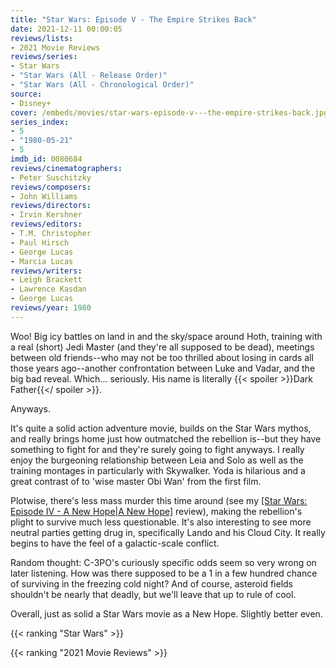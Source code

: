 ```yaml
---
title: "Star Wars: Episode V - The Empire Strikes Back"
date: 2021-12-11 00:00:05
reviews/lists:
- 2021 Movie Reviews
reviews/series:
- Star Wars
- "Star Wars (All - Release Order)"
- "Star Wars (All - Chronological Order)"
source:
- Disney+
cover: /embeds/movies/star-wars-episode-v---the-empire-strikes-back.jpg
series_index: 
- 5
- "1980-05-21"
- 5
imdb_id: 0080684
reviews/cinematographers:
- Peter Suschitzky
reviews/composers:
- John Williams
reviews/directors:
- Irvin Kershner
reviews/editors:
- T.M. Christopher
- Paul Hirsch
- George Lucas
- Marcia Lucas
reviews/writers:
- Leigh Brackett
- Lawrence Kasdan
- George Lucas
reviews/year: 1980
---
```

Woo! Big icy battles on land in and the sky/space around Hoth, training with a real (short) Jedi Master (and they're all supposed to be dead), meetings between old friends--who may not be too thrilled about losing in cards all those years ago--another confrontation between Luke and Vadar, and the big bad reveal. Which... seriously. His name is literally {{< spoiler >}}Dark Father{{</ spoiler >}}. 

<!--more-->

Anyways. 

It's quite a solid action adventure movie, builds on the Star Wars mythos, and really brings home just how outmatched the rebellion is--but they have something to fight for and they're surely going to fight anyways. I really enjoy the burgeoning relationship between Leia and Solo as well as the training montages in particularly with Skywalker. Yoda is hilarious and a great contrast of to 'wise master Obi Wan' from the first film. 

Plotwise, there's less mass murder this time around (see my [[Star Wars: Episode IV - A New Hope|A New Hope]]() review), making the rebellion's plight to survive much less questionable. It's also interesting to see more neutral parties getting drug in, specifically Lando and his Cloud City. It really begins to have the feel of a galactic-scale conflict.

Random thought: C-3PO's curiously specific odds seem so very wrong on later listening. How was there supposed to be a 1 in a few hundred chance of surviving in the freezing cold night? And of course, asteroid fields shouldn't be nearly that deadly, but we'll leave that up to rule of cool. 

Overall, just as solid a Star Wars movie as a New Hope. Slightly better even. 

{{< ranking "Star Wars" >}}

{{< ranking "2021 Movie Reviews" >}}